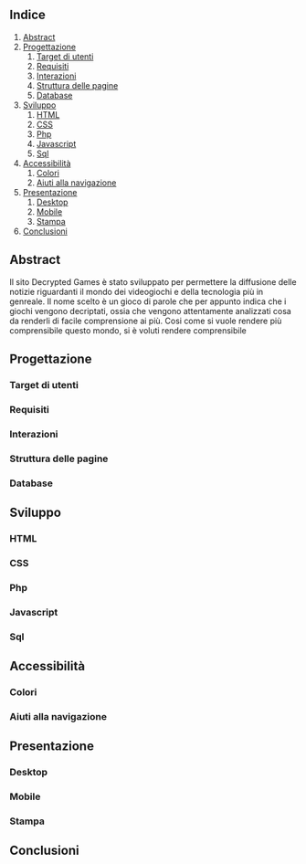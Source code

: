 ## Indice
1. [Abstract](#Abstract)
1. [Progettazione](#Progettazione)
    1. [Target di utenti](#Target-di-utenti)
    1. [Requisiti](#Requisiti)
    1. [Interazioni](#Interazioni)
    1. [Struttura delle pagine](#Struttura-delle-pagine)
    1. [Database](#Database)
1. [Sviluppo](#Sviluppo)
    1. [HTML](#HTML)
    1. [CSS](#CSS)
    1. [Php](#Php)
    1. [Javascript](#Javascript)
    1. [Sql](#Sql)
1. [Accessibilità](#Accessibilità)
    1. [Colori](#Colori)
    1. [Aiuti alla navigazione](#Aiuti-alla-navigazione)
1. [Presentazione](#Presentazione)
    1. [Desktop](#Desktop)
    1. [Mobile](#Mobile)
    1. [Stampa](#Stampa)
1. [Conclusioni](#Conclusioni)

## Abstract
Il sito Decrypted Games è stato sviluppato per permettere la diffusione delle notizie riguardanti il mondo dei videogiochi e della tecnologia più in genreale.
Il nome scelto è un gioco di parole che per appunto indica che i giochi vengono decriptati, ossia che vengono attentamente analizzati cosa da renderli di facile comprensione ai
più. Cosi come si vuole rendere più comprensibile questo mondo, si è voluti rendere comprensibile  


## Progettazione

### Target di utenti

### Requisiti

### Interazioni

### Struttura delle pagine

### Database

## Sviluppo

### HTML

### CSS

### Php

### Javascript

### Sql

## Accessibilità

### Colori

### Aiuti alla navigazione

## Presentazione

### Desktop

### Mobile

### Stampa

## Conclusioni
